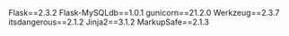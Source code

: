 Flask==2.3.2
Flask-MySQLdb==1.0.1
gunicorn==21.2.0
Werkzeug==2.3.7
itsdangerous==2.1.2
Jinja2==3.1.2
MarkupSafe==2.1.3

